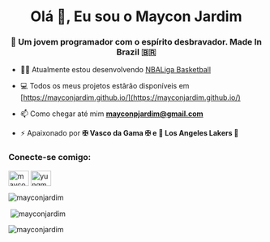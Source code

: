 <h1 align="center">Olá 👋, Eu sou o Maycon Jardim</h1>
<h3 align="center">🔭 Um jovem programador com o espírito desbravador. Made In Brazil 🇧🇷</h3>

- 👨‍💻 Atualmente estou desenvolvendo [NBALiga Basketball](https://github.com/mayconjardim/NBALigaSimulation)

- 💻 Todos os meus projetos estãrão disponíveis em [https://mayconjardim.github.io/](https://mayconjardim.github.io/)

- 📫 Como chegar até mim **mayconpjardim@gmail.com**

- ⚡ Apaixonado por **✠ Vasco da Gama ✠ e 🏀 Los Angeles Lakers 🏀**

<h3 align="left">Conecte-se comigo:</h3>
<p align="left">
<a href="https://linkedin.com/in/mayconjardim" target="blank"><img align="center" src="https://raw.githubusercontent.com/rahuldkjain/github-profile-readme-generator/master/src/images/icons/Social/linked-in-alt.svg" alt="mayconjardim" height="30" width="40" /></a>
<a href="https://instagram.com/yungmaycon" target="blank"><img align="center" src="https://raw.githubusercontent.com/rahuldkjain/github-profile-readme-generator/master/src/images/icons/Social/instagram.svg" alt="yungmaycon" height="30" width="40" /></a>

</p>

<p><img align="center" src="https://github-readme-stats-git-masterrstaa-rickstaa.vercel.app/api/top-langs?username=mayconjardim&show_icons=true&locale=en&layout=compact&theme=radical" alt="mayconjardim" /></p>

<p>&nbsp;<img align="center" src="https://github-readme-stats-git-masterrstaa-rickstaa.vercel.app/api?username=mayconjardim&show_icons=true&locale=en&theme=radical" alt="mayconjardim" /></p>

<p><img align="center" src="https://github-readme-streak-stats.herokuapp.com/?user=mayconjardim&theme=radical" alt="mayconjardim" /></p>
